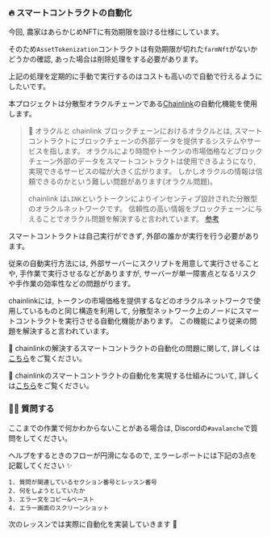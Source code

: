 ### 🔥 スマートコントラクトの自動化

今回, 農家はあらかじめNFTに有効期限を設ける仕様にしています。

そのため`AssetTokenization`コントラクトは有効期限が切れた`farmNft`がないかどうかの確認, あった場合は削除処理をする必要があります。

上記の処理を定期的に手動で実行するのはコストも高いので自動で行えるようにしたいです。

本プロジェクトは分散型オラクルチェーンである[Chainlink](https://chain.link/)の自動化機能を使用します。

> 📓 オラクルと chainlink
> ブロックチェーンにおけるオラクルとは, スマートコントラクトにブロックチェーンの外部データを提供するシステムやサービスを指します。
> オラクルにより時間やトークンの市場価格などブロックチェーン外部のデータをスマートコントラクトは使用できるようになり, 実現できるサービスの幅が大きく広がります。
> しかしオラクルの情報は信頼できるのかという難しい問題があります(オラクル問題)。
>
> chainlink は`LINK`というトークンによりインセンティブ設計された分散型のオラクルネットワークです。
> 信頼性の高い情報をブロックチェーンに与えることでオラクル問題を解決すると言われています。
> [参考](https://jp.cointelegraph.com/news/what-is-chainlink-the-solution-to-the-oracle-problem)

スマートコントラクトは自己実行ができず, 外部の誰かが実行を行う必要があります。

従来の自動実行方法には, 外部サーバーにスクリプトを用意して実行させることや, 手作業で実行させるなどがありますが,
サーバーが単一障害点となるリスクや手作業の効率性などの問題がります。

chainlinkには, トークンの市場価格を提供するなどのオラクルネットワークで使用しているものと同じ構造を利用して,
分散型ネットワーク上のノードにスマートコントラクトを実行させる自動化機能があります。
この機能により従来の問題を解決すると言われています。

💁 chainlinkの解決するスマートコントラクトの自動化の問題に関して, 詳しくは[こちら](https://blog.chain.link/smart-contract-automation/)をご覧ください。

💁 chainlinkのスマートコントラクトの自動化を実現する仕組みについて, 詳しくは[こちら](https://docs.chain.link/chainlink-automation/overview/)をご覧ください。

### 🙋‍♂️ 質問する

ここまでの作業で何かわからないことがある場合は, Discordの`#avalanche`で質問をしてください。

ヘルプをするときのフローが円滑になるので, エラーレポートには下記の3点を記載してください ✨

```
1. 質問が関連しているセクション番号とレッスン番号
2. 何をしようとしていたか
3. エラー文をコピー&ペースト
4. エラー画面のスクリーンショット
```

次のレッスンでは実際に自動化を実装していきます 🎉
